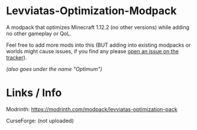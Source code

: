 # Levviatas-Optimization-Modpack
A modpack that optimizes Minecraft 1.12.2 (no other versions) while adding no other gameplay or QoL.

Feel free to add more mods into this (BUT adding into existing modpacks or worlds might cause issues, if you find any please [open an issue on the tracker](https://github.com/Levviata/Levviatas-Optimization-Pack/issues)).

_(also goes under the name "Optimum")_
 
# Links / Info
Modrinth: https://modrinth.com/modpack/levviatas-optimization-pack

CurseForge: (not uploaded)
